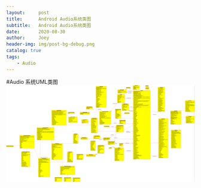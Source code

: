 ```yaml
---
layout:     post
title:      Android Audio系统类图
subtitle:   Android Audio系统类图
date:       2020-08-30
author:     Joey
header-img: img/post-bg-debug.png
catalog: true
tags:
    - Audio
---
```


#Audio 系统UML类图
![adfa](../img/AudioFlinger.png)
